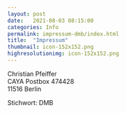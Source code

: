 ```yaml
---
layout: post
date:   2021-08-03 08:15:00
categories: Info
permalink: impressum-dmb/index.html
title:  "Impressum"
thumbnail: icon-152x152.png
highresolutionimg: icon-152x152.png
---
```


<!-- entry-content -->
<p>Christian Pfeiffer<br>
CAYA Postbox 474428<br>
11516 Berlin</p>
<p>Stichwort: DMB</p>
<!-- .entry-content -->
